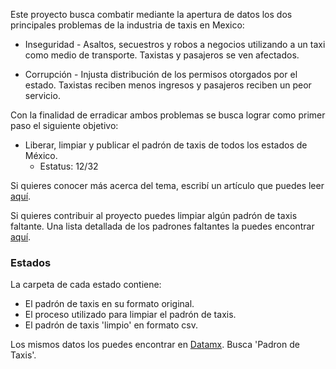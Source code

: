 Este proyecto busca combatir mediante la apertura de datos los dos principales problemas de la industria de taxis en Mexico:

  * Inseguridad - Asaltos, secuestros y robos a negocios utilizando a un taxi como medio de transporte. Taxistas y pasajeros se ven afectados. 

  * Corrupción - Injusta distribución de los permisos otorgados por el estado. Taxistas reciben menos ingresos y pasajeros reciben un peor servicio.  

Con la finalidad de erradicar ambos problemas se busca lograr como primer paso el siguiente objetivo:

  * Liberar, limpiar y publicar el padrón de taxis de todos los estados de México.
    * Estatus: 12/32

Si quieres conocer más acerca del tema, escribí un artículo que puedes leer [aquí](https://medium.com/@edgar.gutierrez.gzz/padr%C3%B3n-de-taxis-de-nuevo-le%C3%B3n-121b12bf3d89#.ck9ypuqca).

Si quieres contribuir al proyecto puedes limpiar algún padrón de taxis faltante. Una lista detallada de los padrones faltantes la puedes encontrar [aquí](https://docs.google.com/spreadsheets/d/1nF0zu67nIWU1QNwlpKN8Z2xadoynfz7H_PybWQMJUxI/edit?usp=sharing). 

### Estados

La carpeta de cada estado contiene:

   * El padrón de taxis en su formato original.
   * El proceso utilizado para limpiar el padrón de taxis.
   * El padrón de taxis 'limpio' en formato csv. 

Los mismos datos los puedes encontrar en [Datamx](http://datamx.io/). Busca 'Padron de Taxis'.
